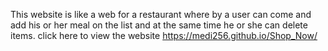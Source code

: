 This website is like a web for a restaurant  where by a user can come and add  his or her meal on  the list and at the same time he or she can delete items.
click here to view the website https://medi256.github.io/Shop_Now/